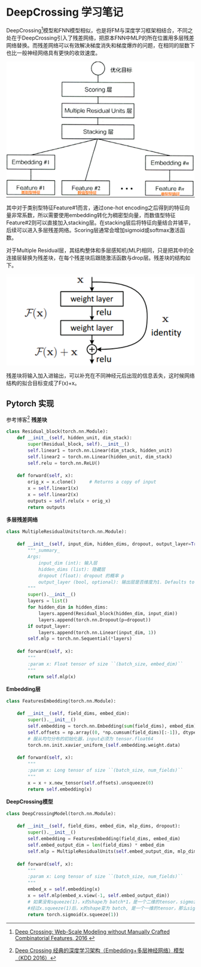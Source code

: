 # DeepCrossing 学习笔记

DeepCrossing[^1]模型和FNN模型相似，也是将FM与深度学习框架相结合，不同之处在于DeepCrossing引入了残差网络，把原本FNN中MLP的所在位置用多层残差网络替换。而残差网络可以有效解决梯度消失和梯度爆炸的问题，在相同的层数下也比一般神经网络具有更快的收敛速度。

![](./image/DeepCrossing/DeepCrossing.jpg)

其中对于类别型特征Feature#1而言，通过one-hot encoding之后得到的特征向量非常系数，所以需要使用embedding转化为稠密型向量，而数值型特征Feature#2则可以直接加入stacking层。在stacking层后将特征向量结合并铺平，后续可以进入多层残差网络。Scoring层通常会增加sigmoid或softmax激活函数。

对于Multiple Residual层，其结构整体和多层感知机(MLP)相同，只是把其中的全连接层替换为残差块，在每个残差块后跟随激活函数与drop层。残差块的结构如下。

![](./image/DeepCrossing/Residual_block.jpg)

残差块将输入加入进输出，可以补充在不同神经元后出现的信息丢失，这时候网络结构的拟合目标变成了F(x)+x。

## Pytorch 实现
参考博客[^2]
**残差块**

```python
class Residual_block(torch.nn.Module):
    def __init__(self, hidden_unit, dim_stack):
        super(Residual_block, self).__init__()
        self.linear1 = torch.nn.Linear(dim_stack, hidden_unit)
        self.linear2 = torch.nn.Linear(hidden_unit, dim_stack)
        self.relu = torch.nn.ReLU()
    
    def forward(self, x):
        orig_x = x.clone()     # Returns a copy of input
        x = self.linear1(x)
        x = self.linear2(x)
        outputs = self.relu(x + orig_x)
        return outputs
```

**多层残差网络**

```python
class MultipleResidualUnits(torch.nn.Module):

    def __init__(self, input_dim, hidden_dims, dropout, output_layer=True):
        """_summary_
        Args:
            input_dim (int): 输入层
            hidden_dims (list): 隐藏层
            dropout (float): dropout 的概率 p
            output_layer (bool, optional): 输出层是否维度为1. Defaults to True.
        """
        super().__init__()
        layers = list()
        for hidden_dim in hidden_dims:
            layers.append(Residual_block(hidden_dim, input_dim))
            layers.append(torch.nn.Dropout(p=dropout))
        if output_layer:
            layers.append(torch.nn.Linear(input_dim, 1))
        self.mlp = torch.nn.Sequential(*layers)
    
    def forward(self, x):
        """
        :param x: Float tensor of size ``(batch_size, embed_dim)``
        """
        return self.mlp(x)
```

**Embedding层**

```python
class FeaturesEmbedding(torch.nn.Module):

    def __init__(self, field_dims, embed_dim):
        super().__init__()
        self.embedding = torch.nn.Embedding(sum(field_dims), embed_dim)
        self.offsets = np.array((0, *np.cumsum(field_dims)[:-1]), dtype=np.compat.long)
        # 服从均匀分布的初始化器，input必须为 tensor.float64
        torch.nn.init.xavier_uniform_(self.embedding.weight.data)

    def forward(self, x):
        """
        :param x: Long tensor of size ``(batch_size, num_fields)``
        """
        x = x + x.new_tensor(self.offsets).unsqueeze(0)
        return self.embedding(x)
```

**DeepCrossing模型**

```python
class DeepCrossingModel(torch.nn.Module):

    def __init__(self, field_dims, embed_dim, mlp_dims, dropout):
        super().__init__()
        self.embedding = FeaturesEmbedding(field_dims, embed_dim)
        self.embed_output_dim = len(field_dims) * embed_dim
        self.mlp = MultipleResidualUnits(self.embed_output_dim, mlp_dims, dropout)
    
    def forward(self, x):
        """
        :param x: Long tensor of size ``(batch_size, num_fields)``
        """
        embed_x = self.embedding(x)
        x = self.mlp(embed_x.view(-1, self.embed_output_dim))
        # 如果没有squeeze(1)，x的shape为 batch*1，是一个二维的tensor，sigmoid函数无法处理
        #经过x.squeeze(1)后，x的shape变为 batch, 是一个一维的tensor，那么sigmoid也会返回一维tensor
        return torch.sigmoid(x.squeeze(1))
```

[^1]:[Deep Crossing: Web-Scale Modeling without
Manually Crafted Combinatorial Features, 2016
](https://kdd.org/kdd2016/papers/files/adf0975-shanA.pdf)
[^2]:[Deep Crossing 经典的深度学习架构（Embedding+多层神经网络）模型（KDD 2016）](https://zhuanlan.zhihu.com/p/542677885)